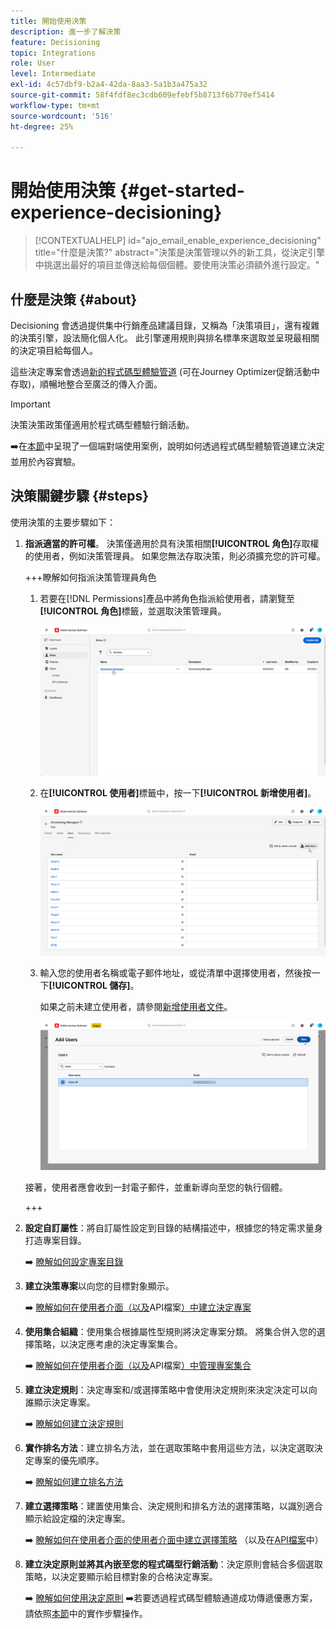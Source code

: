 ```yaml
---
title: 開始使用決策
description: 進一步了解決策
feature: Decisioning
topic: Integrations
role: User
level: Intermediate
exl-id: 4c57dbf9-b2a4-42da-8aa3-5a1b3a475a32
source-git-commit: 58f4fdf8ec3cdb609efebf5b8713f6b770ef5414
workflow-type: tm+mt
source-wordcount: '516'
ht-degree: 25%

---
```


# 開始使用決策 {#get-started-experience-decisioning}

>[!CONTEXTUALHELP]
>id="ajo_email_enable_experience_decisioning"
>title="什麼是決策?"
>abstract="決策是決策管理以外的新工具，從決定引擎中挑選出最好的項目並傳送給每個個體。要使用決策必須額外進行設定。"

## 什麼是決策 {#about}

Decisioning 會透過提供集中行銷產品建議目錄，又稱為「決策項目」，還有複雜的決策引擎，設法簡化個人化。 此引擎運用規則與排名標準來選取並呈現最相關的決定項目給每個人。

這些決定專案會透過[新的程式碼型體驗管道](../code-based/get-started-code-based.md) (可在Journey Optimizer促銷活動中存取)，順暢地整合至廣泛的傳入介面。

>[!IMPORTANT]
>
>決策決策政策僅適用於程式碼型體驗行銷活動。

➡️在[本節](experience-decisioning-uc.md)中呈現了一個端對端使用案例，說明如何透過程式碼型體驗管道建立決定並用於內容實驗。

## 決策關鍵步驟 {#steps}

使用決策的主要步驟如下：

1. **指派適當的許可權**。 決策僅適用於具有決策相關&#x200B;**[!UICONTROL 角色]**&#x200B;存取權的使用者，例如決策管理員。 如果您無法存取決策，則必須擴充您的許可權。

   +++瞭解如何指派決策管理員角色

   1. 若要在[!DNL Permissions]產品中將角色指派給使用者，請瀏覽至&#x200B;**[!UICONTROL 角色]**&#x200B;標籤，並選取決策管理員。

      ![](assets/decision_permission_1.png)

   1. 在&#x200B;**[!UICONTROL 使用者]**&#x200B;標籤中，按一下&#x200B;**[!UICONTROL 新增使用者]**。

      ![](assets/decision_permission_2.png)

   1. 輸入您的使用者名稱或電子郵件地址，或從清單中選擇使用者，然後按一下&#x200B;**[!UICONTROL 儲存]**。

      如果之前未建立使用者，請參閱[新增使用者文件](https://experienceleague.adobe.com/zh-hant/docs/experience-platform/access-control/ui/users)。

      ![](assets/decision_permission_3.png)

   接著，使用者應會收到一封電子郵件，並重新導向至您的執行個體。

   +++

1. **設定自訂屬性**：將自訂屬性設定到目錄的結構描述中，根據您的特定需求量身打造專案目錄。

   ➡️ [瞭解如何設定專案目錄](catalogs.md)

1. **建立決策專案**&#x200B;以向您的目標對象顯示。

   ➡️ [瞭解如何在使用者介面（以及](items.md)API檔案[）中建立決定專案](api-reference/decisions-items/create.md)

1. **使用集合組織**：使用集合根據屬性型規則將決定專案分類。 將集合併入您的選擇策略，以決定應考慮的決定專案集合。

   ➡️ [瞭解如何在使用者介面（以及](collections.md)API檔案[）中管理專案集合](api-reference/items-collections/create.md)

1. **建立決定規則**：決定專案和/或選擇策略中會使用決定規則來決定決定可以向誰顯示決定專案。

   ➡️ [瞭解如何建立決定規則](rules.md)

1. **實作排名方法**：建立排名方法，並在選取策略中套用這些方法，以決定選取決定專案的優先順序。

   ➡️ [瞭解如何建立排名方法](ranking/ranking.md)

1. **建立選擇策略**：建置使用集合、決定規則和排名方法的選擇策略，以識別適合顯示給設定檔的決定專案。

   ➡️ [瞭解如何在使用者介面的使用者介面中建立選擇策略](selection-strategies.md) （以及在[API檔案](api-reference/selection-strategies/create.md)中）

1. **建立決定原則並將其內嵌至您的程式碼型行銷活動**：決定原則會結合多個選取策略，以決定要顯示給目標對象的合格決定專案。

   ➡️ [瞭解如何使用決定原則](create-decision.md)
➡️若要透過程式碼型體驗通道成功傳遞優惠方案，請依照[本節](../code-based/code-based-implementation-samples.md)中的實作步驟操作。

